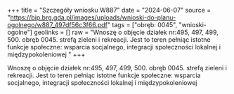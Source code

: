 +++
title = "Szczegóły wniosku W887"
date = "2024-06-07"
source = "https://bip.brg.gda.pl/images/uploads/wnioski-do-planu-ogolnego/w887_497df56c3f66.pdf"
tags = ["obręb: 0045", "wnioski-ogolne"]
geolinks = []
raw = "Wnoszę o objęcie działek nr:495, 497, 499, 500. obręb 0045. strefą zieleni i rekreacji. Jest to teren pełniąc istotne funkcje społeczne: wsparcia socjalnego, integracji społeczności lokalnej i międzypokoleniowej "
+++

Wnoszę o objęcie działek nr:495, 497, 499, 500. obręb 0045. strefą zieleni i rekreacji. Jest to teren
pełniąc istotne funkcje społeczne: wsparcia socjalnego, integracji społeczności lokalnej i międzypokoleniowej




